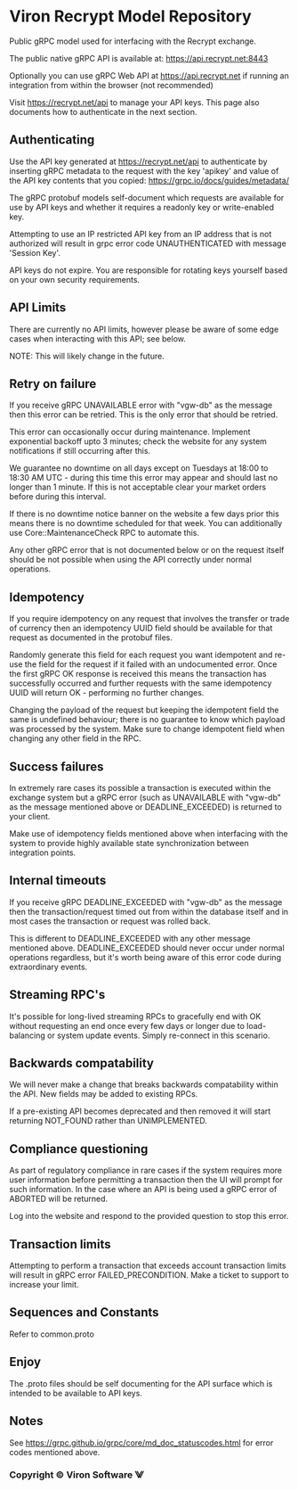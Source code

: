 **Viron Recrypt Model Repository**
=======

Public gRPC model used for interfacing with the Recrypt exchange.

The public native gRPC API is available at: https://api.recrypt.net:8443

Optionally you can use gRPC Web API at https://api.recrypt.net if running an integration from within the browser (not recommended)

Visit https://recrypt.net/api to manage your API keys. This page also documents how to authenticate in the next section.

## Authenticating

Use the API key generated at https://recrypt.net/api to authenticate by inserting gRPC metadata to the request with the key 'apikey' and value of the API key contents that you copied: https://grpc.io/docs/guides/metadata/

The gRPC protobuf models self-document which requests are available for use by API keys and whether it requires a readonly key or write-enabled key.

Attempting to use an IP restricted API key from an IP address that is not authorized will result in grpc error code UNAUTHENTICATED with message 'Session Key'.

API keys do not expire. You are responsible for rotating keys yourself based on your own security requirements.

## API Limits

There are currently no API limits, however please be aware of some edge cases when interacting with this API; see below.

NOTE: This will likely change in the future.

## Retry on failure

If you receive gRPC UNAVAILABLE error with "vgw-db" as the message then this error can be retried. This is the only error that should be retried.

This error can occasionally occur during maintenance. Implement exponential backoff upto 3 minutes; check the website for any system notifications if still occurring after this.

We guarantee no downtime on all days except on Tuesdays at 18:00 to 18:30 AM UTC - during this time this error may appear and should last no longer than 1 minute. If this is not acceptable clear your market orders before during this interval.

If there is no downtime notice banner on the website a few days prior this means there is no downtime scheduled for that week. You can additionally use Core::MaintenanceCheck RPC to automate this.

Any other gRPC error that is not documented below or on the request itself should be not possible when using the API correctly under normal operations.

## Idempotency

If you require idempotency on any request that involves the transfer or trade of currency then an idempotency UUID field should be available for that request as documented in the protobuf files.

Randomly generate this field for each request you want idempotent and re-use the field for the request if it failed with an undocumented error. Once the first gRPC OK response is received this means the transaction has successfully occurred and further requests with the same idempotency UUID will return OK - performing no further changes.

Changing the payload of the request but keeping the idempotent field the same is undefined behaviour; there is no guarantee to know which payload was processed by the system. Make sure to change idempotent field when changing any other field in the RPC. 

## Success failures

In extremely rare cases its possible a transaction is executed within the exchange system but a gRPC error (such as UNAVAILABLE with "vgw-db" as the message mentioned above or DEADLINE_EXCEEDED) is returned to your client.

Make use of idempotency fields mentioned above when interfacing with the system to provide highly available state synchronization between integration points.

## Internal timeouts

If you receive gRPC DEADLINE_EXCEEDED with "vgw-db" as the message then the transaction/request timed out from within the database itself and in most cases the transaction or request was rolled back.

This is different to DEADLINE_EXCEEDED with any other message mentioned above. DEADLINE_EXCEEDED should never occur under normal operations regardless, but it's worth being aware of this error code during extraordinary events.

## Streaming RPC's

It's possible for long-lived streaming RPCs to gracefully end with OK without requesting an end once every few days or longer due to load-balancing or system update events. Simply re-connect in this scenario.

## Backwards compatability

We will never make a change that breaks backwards compatability within the API. New fields may be added to existing RPCs.

If a pre-existing API becomes deprecated and then removed it will start returning NOT_FOUND rather than UNIMPLEMENTED.

## Compliance questioning

As part of regulatory compliance in rare cases if the system requires more user information before permitting a transaction then the UI will prompt for such information. In the case where an API is being used a gRPC error of ABORTED will be returned.

Log into the website and respond to the provided question to stop this error.

## Transaction limits

Attempting to perform a transaction that exceeds account transaction limits will result in gRPC error FAILED_PRECONDITION. Make a ticket to support to increase your limit.

## Sequences and Constants

Refer to common.proto

## Enjoy

The .proto files should be self documenting for the API surface which is intended to be available to API keys.

## Notes

See https://grpc.github.io/grpc/core/md_doc_statuscodes.html for error codes mentioned above.

### Copyright © Viron Software ⨈